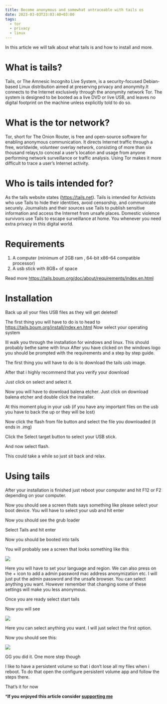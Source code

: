 ```yaml
---
title: Become anonymous and somewhat untraceable with tails os
date: 2023-03-03T23:03:40+03:00
tags:
  - tor
  - privacy
  - linux
---
```

In this article we will talk about what tails is and how to install and more.

# What is tails?
Tails, or The Amnesic Incognito Live System, is a security-focused Debian-based Linux distribution aimed at preserving privacy and anonymity.It connects to the Internet exclusively through the anonymity network Tor. The system is designed to be booted as a live DVD or live USB, and leaves no digital footprint on the machine unless explicitly told to do so.
# What is the tor network?
Tor, short for The Onion Router, is free and open-source software for enabling anonymous communication. It directs Internet traffic through a free, worldwide, volunteer overlay network, consisting of more than six thousand relays,to conceal a user’s location and usage from anyone performing network surveillance or traffic analysis. Using Tor makes it more difficult to trace a user’s Internet activity.
# Who is tails intended for?
As the tails website states (https://tails.net). Tails is intended for Activists who use Tails to hide their identities, avoid censorship, and communicate securely. Journalists and their sources use Tails to publish sensitive information and access the Internet from unsafe places. Domestic violence survivors use Tails to escape surveillance at home. You whenever you need extra privacy in this digital world.
# Requirements
1. A computer (minimum of 2GB ram , 64-bit x86–64 compatible processor)
2. A usb stick with 8GB+ of space


Read more https://tails.boum.org/doc/about/requirements/index.en.html

# Installation

Back up all your files USB files as they will get deleted!

The first thing you will have to do is to head to https://tails.boum.org/install/index.en.html
Now select your operating system

Ill walk you through the installation for windows and linux.
This should probably bethe same with linux
After you have clicked on the windows logo you should be prompted with the requirements and a step by step guide.

The first thing you will have to do is to download the tails usb image.

After that i highly recommend that you verify your download

Just click on select and select it.

Now you will have to download balena etcher. Just click on download balena etcher and double click the installer.

At this moment plug in your usb (if you have any important files on the usb you have to back the up or they will be lost)

Now click the flash from file button and select the file you downloaded (it ends in .img)

Click the Select target button to select your USB stick.

And now select flash.

This could take a while so just sit back and relax.

# Using tails
After your installation is finished just reboot your computer and hit F12 or F2 depending on your computer.

Now you should see a screen thats says something like please select your boot device. You will have to select your usb and hit enter

Now you should see the grub loader

Select Tails and hit enter

Now you should be booted into tails

You will probably see a screen that looks something like this

![](../assets/tails.webp)

Here you will have to set your language and region. We can also press on the + icon to add a admin password mac address anonymization etc. I will just put the admin password and the unsafe browser. You can select anything you want. However remember that changing some of these settings will make you less anonymous.

Once you are ready select start tails

Now you will see

![](../assets/tails2.webp)

Here you can select anything you want. I will just select the first option.

Now you should see this:

![](../assets/tails3.webp)

GG you did it. One more step though

I like to have a persistent volume so that i don’t lose all my files when i reboot. To do that open the configure persistent volume app and follow the steps there.

That’s it for now

***If you enjoyed this article consider [supporting me](../../donate)**


